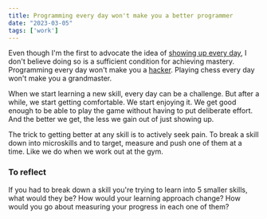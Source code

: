 ```yaml
---
title: Programming every day won't make you a better programmer
date: "2023-03-05"
tags: ['work']
---
```


Even though I'm the first to advocate the idea of [showing up every day](https://moonwith.com/posts/train), I don't believe doing so is a sufficient condition for achieving mastery. Programming every day won't make you a [hacker](http://www.paulgraham.com/gba.html#:~:text=To%20programmers%2C%20%22hacker%22%20connotes,something%20in%20an%20ugly%20way). Playing chess every day won't make you a grandmaster.

When we start learning a new skill, every day can be a challenge. But after a while, we start getting comfortable. We start enjoying it. We get good enough to be able to play the game without having to put deliberate effort. And the better we get, the less we gain out of just showing up.

The trick to getting better at any skill is to actively seek pain. To break a skill down into microskills and to target, measure and push one of them at a time. Like we do when we work out at the gym.

### To reflect
If you had to break down a skill you're trying to learn into 5 smaller skills, what would they be? How would your learning approach change? How would you go about measuring your progress in each one of them?
